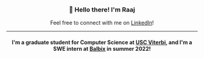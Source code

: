 <h3 align="center">👋 Hello there! I'm Raaj </h3>
<p align="center">
  Feel free to connect with me on <a href="https://www.linkedin.com/in/raaj-patil/">LinkedIn</a>!
</p>

---

<h4 align="center">I'm a graduate student for Computer Science at <a href="https://viterbischool.usc.edu/">USC Viterbi</a>, and I'm a SWE intern at <a href="https://www.balbix.com/">Balbix</a> in summer 2022!</h4>
